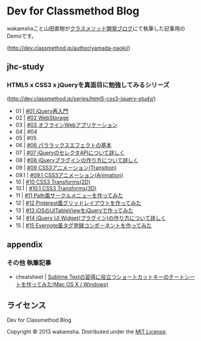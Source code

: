 Dev for Classmethod Blog
========================
wakamshaこと山田直樹が[クラスメソッド開発ブログ](http://dev.classmethod.jp)にて執筆した記事用のDemoです。

(http://dev.classmethod.jp/author/yamada-naoki/)


jhc-study
--------------------------------------------------
### HTML5 x CSS3 x jQueryを真面目に勉強してみるシリーズ
(http://dev.classmethod.jp/series/html5-css3-jquery-study/)

+ 01   | [#01 jQuery再入門](http://dev.classmethod.jp/ria/html5/html5-%c3%97-css3-%c3%97-jquery-study-1/)
+ 02   | [#02 WebStorage](http://dev.classmethod.jp/ria/html5/p19676/)
+ 03   | [#03 オフラインWebアプリケーション](http://dev.classmethod.jp/smartphone/20754/)
+ 04   | #04
+ 05   | #05
+ 06   | [#06 パララックスエフェクトの基本](http://dev.classmethod.jp/etc/html5-x-css3-x-jquery-6-parallax/)
+ 07   | [#07 jQueryのセレクタAPIについて詳しく](http://dev.classmethod.jp/etc/html5-x-css3-x-jquery-7-jquery-selector/)
+ 08   | [#08 jQueryプラグインの作り方について詳しく](http://dev.classmethod.jp/client-side/html5-x-css3-x-jquery-8-jqplugin/)
+ 09   | [#09 CSS3アニメーション(Transition)](http://dev.classmethod.jp/ria/html5/html5-x-css3-x-jquery-9-css3transition/)
+ 09.1 | [#09.1 CSS3アニメーション(Animation)](http://dev.classmethod.jp/ria/html5/html5-x-css3-x-jquery-9-1-css3animation/)
+ 10   | [#10 CSS3 Transforms(2D)](http://dev.classmethod.jp/ria/html5/html5-css3-jquery-study-10-css3transforms2d/)
+ 10.1 | [#10.1 CSS3 Transforms(3D)](http://dev.classmethod.jp/client-side/html5-css3-jquery-study-10-1-css3transforms3d/)
+ 11   | [#11 Path風サークルメニューを作ってみた](http://dev.classmethod.jp/ria/html5/html5-css3-jquerystudy-11-circlemen/)
+ 12   | [#12 Pinterest風グリッドレイアウトを作ってみた](http://dev.classmethod.jp/ria/html5/html5-css3-jquerystudy-12-pinterestgrid/)
+ 13   | [#13 iOSのUITableViewをjQueryで作ってみた](http://dev.classmethod.jp/smartphone/html5-css3-jquery-study-13-uitableview/)
+ 14   | [#14 jQuery UI Widget(プラグイン)の作り方について詳しく](http://dev.classmethod.jp/ria/html5/html5-css3-jquery-study-14-jqueryuiwidget/)
+ 15   | [#15 Evernote風タグ登録コンポーネントを作ってみた](http://dev.classmethod.jp/ria/html5/html5-css3-jquery-study-15-taginput/)

appendix
---------------
### その他 執筆記事

+ cheatsheet | [Sublime Textの習得に役立つショートカットキーのチートシートを作ってみた(Mac OS X / Windows)](http://dev.classmethod.jp/tool/sublimetext-cheatsheet/)


ライセンス
----------
Dev for Classmethod Blog

Copyright &copy; 2013 wakamsha.
Distributed under the [MIT License][mit].

[MIT]: http://www.opensource.org/licenses/mit-license.php
